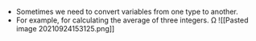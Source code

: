 * Sometimes we need to convert variables from one type to another.
* For example, for calculating the average of three integers. Ω
 ![[Pasted image 20210924153125.png]]